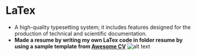 # LaTex
- A high-quality typesetting system; it includes features designed for the production of technical and scientific documentation.
- **Made a resume by writing my own LaTex code in folder resume by using a sample template from [Awesome CV](https://github.com/posquit0/Awesome-CV)**
![alt text](https://i.imgur.com/WCAMEHa.jpg)
